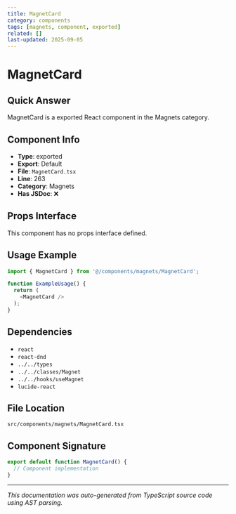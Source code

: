```yaml
---
title: MagnetCard
category: components
tags: [magnets, component, exported]
related: []
last-updated: 2025-09-05
---
```


# MagnetCard

## Quick Answer
MagnetCard is a exported React component in the Magnets category.

## Component Info

- **Type**: exported
- **Export**: Default
- **File**: `MagnetCard.tsx`
- **Line**: 263
- **Category**: Magnets
- **Has JSDoc**: ❌

## Props Interface

This component has no props interface defined.

## Usage Example

```typescript
import { MagnetCard } from '@/components/magnets/MagnetCard';

function ExampleUsage() {
  return (
    <MagnetCard />
  );
}
```

## Dependencies


- `react`
- `react-dnd`
- `../../types`
- `../../classes/Magnet`
- `../../hooks/useMagnet`
- `lucide-react`


## File Location

`src/components/magnets/MagnetCard.tsx`

## Component Signature

```typescript
export default function MagnetCard() { 
  // Component implementation
}
```

---

*This documentation was auto-generated from TypeScript source code using AST parsing.*